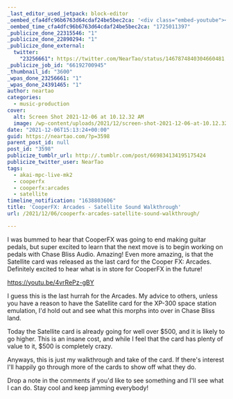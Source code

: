```yaml
---
_last_editor_used_jetpack: block-editor
_oembed_cfa4dfc96b6763d64cdaf24be5bec2ca: '<div class="embed-youtube"><iframe title="CooperFX Arcades: Satellite Sound Walkthrough" width="750" height="422" src="https://www.youtube.com/embed/4vrRePz-gBY?feature=oembed" frameborder="0" allow="accelerometer; autoplay; clipboard-write; encrypted-media; gyroscope; picture-in-picture; web-share" referrerpolicy="strict-origin-when-cross-origin" allowfullscreen></iframe></div>'
_oembed_time_cfa4dfc96b6763d64cdaf24be5bec2ca: "1725011397"
_publicize_done_22315546: "1"
_publicize_done_22890294: "1"
_publicize_done_external:
  twitter:
    "23256661": https://twitter.com/NearTao/status/1467874840304660481
_publicize_job_id: "66192700945"
_thumbnail_id: "3600"
_wpas_done_23256661: "1"
_wpas_done_24391465: "1"
author: neartao
categories:
  - music-production
cover:
  alt: Screen Shot 2021-12-06 at 10.12.32 AM
  image: /wp-content/uploads/2021/12/screen-shot-2021-12-06-at-10.12.32-am.png
date: "2021-12-06T15:13:24+00:00"
guid: https://neartao.com/?p=3598
parent_post_id: null
post_id: "3598"
publicize_tumblr_url: http://.tumblr.com/post/669834134195175424
publicize_twitter_user: NearTao
tags:
  - akai-mpc-live-mk2
  - cooperfx
  - cooperfx:arcades
  - satellite
timeline_notification: "1638803606"
title: 'CooperFX: Arcades - Satellite Sound Walkthrough'
url: /2021/12/06/cooperfx-arcades-satellite-sound-walkthrough/

---
```

I was bummed to hear that CooperFX was going to end making guitar pedals, but super excited to learn that the next move is to begin working on pedals with Chase Bliss Audio. Amazing! Even more amazing, is that the Satellite card was released as the last card for the Cooper FX: Arcades. Definitely excited to hear what is in store for CooperFX in the future!

https://youtu.be/4vrRePz-gBY

I guess this is the last hurrah for the Arcades. My advice to others, unless you have a reason to have the Satellite card for the XP-300 space station emulation, I'd hold out and see what this morphs into over in Chase Bliss land.

Today the Satellite card is already going for well over $500, and it is likely to go higher. This is an insane cost, and while I feel that the card has plenty of value to it, $500 is completely crazy.

Anyways, this is just my walkthrough and take of the card. If there's interest I'll happily go through more of the cards to show off what they do.

Drop a note in the comments if you'd like to see something and I'll see what I can do. Stay cool and keep jamming everybody!
